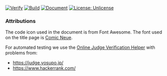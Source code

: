 [![Verify](https://github.com/Zeldacrafter/CompProg/workflows/Verify/badge.svg)](https://github.com/Zeldacrafter/CompProg/actions?query=workflow%3AVerify)
[![Build](https://github.com/Zeldacrafter/CompProg/workflows/Build/badge.svg)](https://github.com/Zeldacrafter/CompProg/actions?query=workflow%3ABuild)
[![Document](https://github.com/Zeldacrafter/CompProg/workflows/Document/badge.svg)](https://github.com/Zeldacrafter/CompProg/actions?query=workflow%3ADocument)
[![License: Unlicense](https://img.shields.io/badge/License-Unlicense-blue.svg)](http://unlicense.org/)

### Attributions
The code icon used in the document is from Font Awesome.  The font
used on the title page is [Comic Neue](https://github.com/crozynski/comicneue). 

For automated testing we use the [Online Judge Verification Helper](https://github.com/online-judge-tools/verification-helper)
with problems from:
 - https://judge.yosupo.jp/
 - https://www.hackerrank.com/


